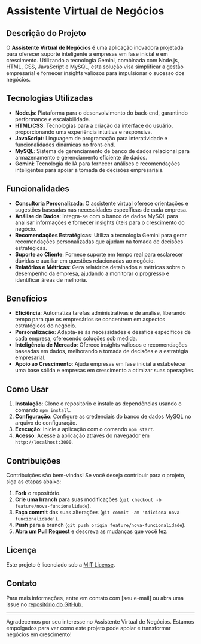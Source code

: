 # Assistente Virtual de Negócios

## Descrição do Projeto

O **Assistente Virtual de Negócios** é uma aplicação inovadora projetada para oferecer suporte inteligente a empresas em fase inicial e em crescimento. Utilizando a tecnologia Gemini, combinada com Node.js, HTML, CSS, JavaScript e MySQL, esta solução visa simplificar a gestão empresarial e fornecer insights valiosos para impulsionar o sucesso dos negócios.

## Tecnologias Utilizadas

- **Node.js**: Plataforma para o desenvolvimento do back-end, garantindo performance e escalabilidade.
- **HTML/CSS**: Tecnologias para a criação da interface do usuário, proporcionando uma experiência intuitiva e responsiva.
- **JavaScript**: Linguagem de programação para interatividade e funcionalidades dinâmicas no front-end.
- **MySQL**: Sistema de gerenciamento de banco de dados relacional para armazenamento e gerenciamento eficiente de dados.
- **Gemini**: Tecnologia de IA para fornecer análises e recomendações inteligentes para apoiar a tomada de decisões empresariais.

## Funcionalidades

- **Consultoria Personalizada**: O assistente virtual oferece orientações e sugestões baseadas nas necessidades específicas de cada empresa.
- **Análise de Dados**: Integra-se com o banco de dados MySQL para analisar informações e fornecer insights úteis para o crescimento do negócio.
- **Recomendações Estratégicas**: Utiliza a tecnologia Gemini para gerar recomendações personalizadas que ajudam na tomada de decisões estratégicas.
- **Suporte ao Cliente**: Fornece suporte em tempo real para esclarecer dúvidas e auxiliar em questões relacionadas ao negócio.
- **Relatórios e Métricas**: Gera relatórios detalhados e métricas sobre o desempenho da empresa, ajudando a monitorar o progresso e identificar áreas de melhoria.

## Benefícios

- **Eficiência**: Automatiza tarefas administrativas e de análise, liberando tempo para que os empresários se concentrem em aspectos estratégicos do negócio.
- **Personalização**: Adapta-se às necessidades e desafios específicos de cada empresa, oferecendo soluções sob medida.
- **Inteligência de Mercado**: Oferece insights valiosos e recomendações baseadas em dados, melhorando a tomada de decisões e a estratégia empresarial.
- **Apoio ao Crescimento**: Ajuda empresas em fase inicial a estabelecer uma base sólida e empresas em crescimento a otimizar suas operações.

## Como Usar

1. **Instalação**: Clone o repositório e instale as dependências usando o comando `npm install`.
2. **Configuração**: Configure as credenciais do banco de dados MySQL no arquivo de configuração.
3. **Execução**: Inicie a aplicação com o comando `npm start`.
4. **Acesso**: Acesse a aplicação através do navegador em `http://localhost:3000`.

## Contribuições

Contribuições são bem-vindas! Se você deseja contribuir para o projeto, siga as etapas abaixo:

1. **Fork** o repositório.
2. **Crie uma branch** para suas modificações (`git checkout -b feature/nova-funcionalidade`).
3. **Faça commit** das suas alterações (`git commit -am 'Adiciona nova funcionalidade'`).
4. **Push** para a branch (`git push origin feature/nova-funcionalidade`).
5. **Abra um Pull Request** e descreva as mudanças que você fez.

## Licença

Este projeto é licenciado sob a [MIT License](LICENSE).

## Contato

Para mais informações, entre em contato com [seu e-mail] ou abra uma issue no [repositório do GitHub](URL_DO_REPOSITORIO).

---

Agradecemos por seu interesse no Assistente Virtual de Negócios. Estamos empolgados para ver como este projeto pode apoiar e transformar negócios em crescimento!
